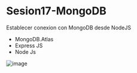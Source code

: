 # Sesion17-MongoDB
Establecer conexion con MongoDB desde NodeJS
- MongoDB.Atlas
- Express JS
- Node Js

![image](https://user-images.githubusercontent.com/116766305/208211315-d1df7caa-e849-4539-afd2-0330e6aea8c7.png)
